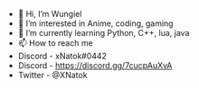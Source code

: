 - 👋 Hi, I’m Wungiel
- 👀 I’m interested in Anime, coding, gaming
- 🌱 I’m currently learning Python, C++, lua, java
- 📫 How to reach me 
 - Discord - xNatok#0442
 - Discord - https://discord.gg/7cucpAuXvA
 - Twitter - @XNatok

<!---
Syntetik008/Syntetik008 is a ✨ special ✨ repository because its `README.md` (this file) appears on your GitHub profile.
You can click the Preview link to take a look at your changes.
--->
